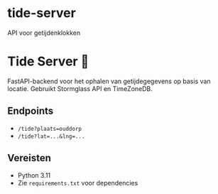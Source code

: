 # tide-server
API voor getijdenklokken

# Tide Server 🌊

FastAPI-backend voor het ophalen van getijdegegevens op basis van locatie. Gebruikt Stormglass API en TimeZoneDB.

## Endpoints

- `/tide?plaats=ouddorp`
- `/tide?lat=...&lng=...`

## Vereisten

- Python 3.11
- Zie `requirements.txt` voor dependencies
